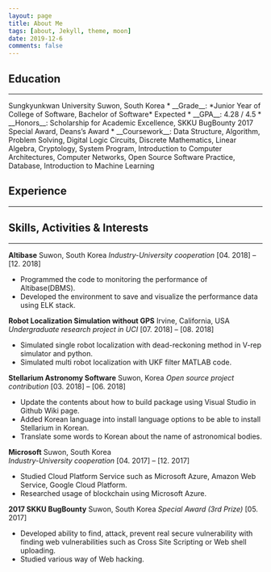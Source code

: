 ```yaml
---
layout: page
title: About Me
tags: [about, Jekyll, theme, moon]
date: 2019-12-6
comments: false
---
```

    
<!-- <center><b>Moon</b> is a minimal, one column jekyll theme.</center> -->

## Education
<hr/>
Sungkyunkwan University Suwon, South Korea
* __Grade__: *Junior Year of College of Software, Bachelor of Software*    Expected
* __GPA__: 4.28 / 4.5
* __Honors__: Scholarship for Academic Excellence, SKKU BugBounty 2017 Special Award, Deans’s Award
* __Coursework__: Data Structure, Algorithm, Problem Solving, Digital Logic Circuits, Discrete Mathematics, Linear Algebra, Cryptology, System Program, Introduction to Computer Architectures, Computer Networks, Open Source Software Practice, Database, Introduction to Machine Learning

## Experience
<hr/>

## Skills, Activities & Interests  
<hr/>

__Altibase__ 	Suwon, South Korea 
*Industry-University cooperation*		[04. 2018] – [12. 2018]  
* Programmed the code to monitoring the performance of Altibase(DBMS).
* Developed the environment to save and visualize the performance data using ELK stack.

__Robot Localization Simulation without GPS__	Irvine, California, USA 
*Undergraduate research project in UCI*		[07. 2018] – [08. 2018]  
* Simulated single robot localization with dead-reckoning method in V-rep simulator and python.
* Simulated multi robot localization with UKF filter MATLAB code.

__Stellarium Astronomy Software__		Suwon, Korea 
*Open source project contribution*		[03. 2018] – [06. 2018]  
* Update the contents about how to build package using Visual Studio in Github Wiki page.
* Added Korean language into install language options to be able to install Stellarium in Korean.
* Translate some words to Korean about the name of astronomical bodies.

__Microsoft__   Suwon, South Korea  
*Industry-University cooperation*		[04. 2017] – [12. 2017]  
* Studied Cloud Platform Service such as Microsoft Azure, Amazon Web Service, Google Cloud Platform.
* Researched usage of blockchain using Microsoft Azure.

__2017 SKKU BugBounty__    Suwon, South Korea 
*Special Award (3rd Prize)*	 	[05. 2017] 
* Developed ability to find, attack, prevent real secure vulnerability with finding web vulnerabilities such as 
Cross Site Scripting or Web shell uploading.
* Studied various way of Web hacking.

